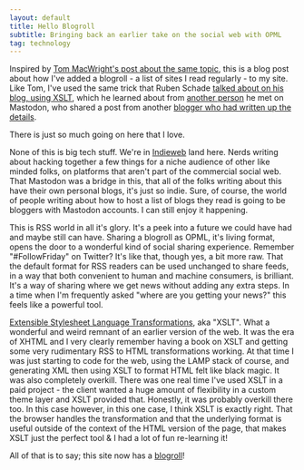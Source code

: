```yaml
---
layout: default
title: Hello Blogroll
subtitle: Bringing back an earlier take on the social web with OPML
tag: technology
---
```

Inspired by [Tom MacWright's post about the same topic](https://macwright.com/2025/03/07/blogroll), this is a blog post about how I've added a blogroll - a list of sites I read regularly - to my site. Like Tom, I've used the same trick that Ruben Schade [talked about on his blog, using XSLT](https://rubenerd.com/styling-opml-and-rss-with-xslt/), which he learned about from [another person](https://paultraylor.net/) he met on Mastodon, who shared a post from another [blogger who had written up the details](https://darekkay.com/blog/rss-styling/).

There is just so much going on here that I love.

None of this is big tech stuff. We're in [Indieweb](https://indieweb.org/) land here. Nerds writing about hacking together a few things for a niche audience of other like minded folks, on platforms that aren't part of the commercial social web.  That Mastodon was a bridge in this, that all of the folks writing about this have their own personal blogs, it's just so indie. Sure, of course, the world of people writing about how to host a list of blogs they read is going to be bloggers with Mastodon accounts. I can still enjoy it happening.

This is RSS world in all it's glory. It's a peek into a future we could have had and maybe still can have. Sharing a blogroll as OPML, it's living format, opens the door to a wonderful kind of social sharing experience. Remember "#FollowFriday" on Twitter? It's like that, though yes, a bit more raw. That the default format for RSS readers can be used unchanged to share feeds, in a way that both convenient to human and machine consumers, is brilliant. It's a way of sharing where we get news without adding any extra steps. In a time when I'm frequently asked "where are you getting your news?" this feels like a powerful tool.

[Extensible Stylesheet Language Transformations](https://developer.mozilla.org/en-US/docs/Web/XML/XSLT), aka "XSLT". What a wonderful and weird remnant of an earlier version of the web. It was the era of XHTML and I very clearly remember having a book on XSLT and getting some very rudimentary RSS to HTML transformations working. At that time I was just starting to code for the web, using the LAMP stack of course, and generating XML then using XSLT to format HTML felt like black magic. It was also completely overkill. There was one real time I've used XSLT in a paid project - the client wanted a huge amount of flexibility in a custom theme layer and XSLT provided that. Honestly, it was probably overkill there too. In this case however, in this one case, I think XSLT is exactly right. That the browser handles the transformation and that the underlying format is useful outside of the context of the HTML version of the page, that makes XSLT just the perfect tool & I had a lot of fun re-learning it!

All of that is to say; this site now has a [blogroll](/blogroll.xml)!
